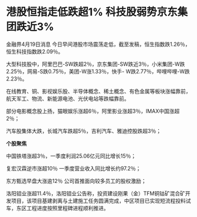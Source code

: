 # 港股恒指走低跌超1% 科技股弱势京东集团跌近3%

金融界4月19日消息 今日早间港股市场震荡走低，截至发稿，恒生指数跌1.26％，恒生科技指数跌2.09％。

大型科技股中，阿里巴巴-SW跌超2％，京东集团-SW跌近3％，小米集团-W跌2.25％，网易-S跌0.75％，美团-W涨1.33％，快手-
W跌2.77％，哔哩哔哩-W跌2.23％。

在线教育、铜、影视娱乐股、半导体概念、稀土概念、有色金属等板块涨幅靠前，航天军工、物流、新能源电池、光伏电站等跌幅靠前。

部分电影概念股上扬，猫眼娱乐涨超6％，阿里影业涨超3％，IMAX中国涨超2％；

汽车股集体大跌，长城汽车跌超5％，吉利汽车、雅迪控股跌超3％；

**个股聚焦**

中国铁塔涨超3％，一季度利润25.06亿元同比增长15％；

复宏汉霖逆市涨超10％ 一季度营业收入同比增长约97.2％；

东方甄选早盘大涨逾12％ 公司首推面向较多员工的股权激励；

洛阳钼业涨超11.4％，洛阳钼业公告称，投资建设刚果（金）TFM铜钴矿混合矿开发项目，该项目基建剥离与土建施工任务圆满完成，中区项目已实现短流程投料试车，东区工程进度按照里程碑进程顺利推进。

